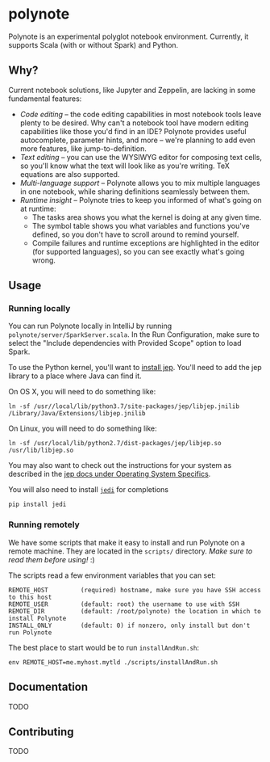 # polynote

Polynote is an experimental polyglot notebook environment. Currently, it supports Scala (with or without Spark) and
Python.

## Why?

Current notebook solutions, like Jupyter and Zeppelin, are lacking in some fundamental features:

- *Code editing* – the code editing capabilities in most notebook tools leave plenty to be desired. Why can't a notebook
  tool have modern editing capabilities like those you'd find in an IDE? Polynote provides useful autocomplete,
  parameter hints, and more – we're planning to add even more features, like jump-to-definition.
- *Text editing* – you can use the WYSIWYG editor for composing text cells, so you'll know what the text will look like as
  you're writing. TeX equations are also supported.
- *Multi-language support* – Polynote allows you to mix multiple languages in one notebook, while sharing definitions
  seamlessly between them.
- *Runtime insight* – Polynote tries to keep you informed of what's going on at runtime:
    - The tasks area shows you what the kernel is doing at any given time.
    - The symbol table shows you what variables and functions you've defined, so you don't have to scroll around to remind yourself.
    - Compile failures and runtime exceptions are highlighted in the editor (for supported languages), so you can see exactly what's going wrong.

## Usage

### Running locally

You can run Polynote locally in IntelliJ by running `polynote/server/SparkServer.scala`. In the Run Configuration, 
make sure to select the "Include dependencies with Provided Scope" option to load Spark. 

To use the Python kernel, you'll want to [install jep](https://github.com/ninia/jep/wiki/Getting-Started#installing-jep). 
You'll need to add the jep library to a place where Java can find it. 

On OS X, you will need to do something like:
    
    ln -sf /usr//local/lib/python3.7/site-packages/jep/libjep.jnilib /Library/Java/Extensions/libjep.jnilib    

On Linux, you will need to do something like:

    ln -sf /usr/local/lib/python2.7/dist-packages/jep/libjep.so /usr/lib/libjep.so
    
You may also want to check out the instructions for your system as described in the 
[jep docs under Operating System Specifics](https://github.com/ninia/jep/wiki). 

You will also need to install [`jedi`](https://jedi.readthedocs.io/en/latest/) for completions

    pip install jedi

### Running remotely

We have some scripts that make it easy to install and run Polynote on a remote machine. They are located in the `scripts/`
directory. *Make sure to read them before using!* :)

The scripts read a few environment variables that you can set: 

    
    REMOTE_HOST         (required) hostname, make sure you have SSH access to this host
    REMOTE_USER         (default: root) the username to use with SSH
    REMOTE_DIR          (default: /root/polynote) the location in which to install Polynote
    INSTALL_ONLY        (default: 0) if nonzero, only install but don't run Polynote

The best place to start would be to run `installAndRun.sh`:

    env REMOTE_HOST=me.myhost.mytld ./scripts/installAndRun.sh

## Documentation

TODO

## Contributing

TODO

